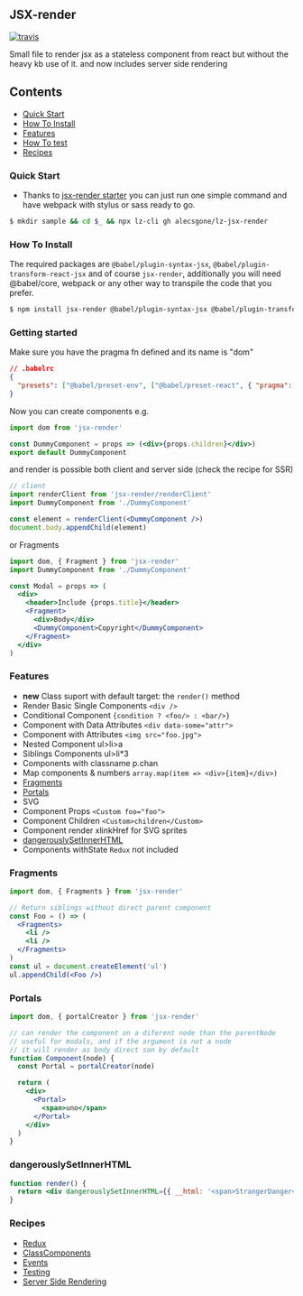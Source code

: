 ## JSX-render

[![travis](https://travis-ci.org/alecsgone/jsx-render.svg?branch=master)](https://travis-ci.org/alecsgone/jsx-render)

Small file to render jsx as a stateless component from react but without the heavy kb use of it. and now includes server side rendering

## Contents

- [Quick Start](#quick-start)
- [How To Install](#how-to-install)
- [Features](#features)
- [How To test](recipes/testing.md)
- [Recipes](#recipes)

### Quick Start

- Thanks to [jsx-render starter](https://github.com/alecsgone/lz-jsx-render) you can just run one simple command and have webpack with stylus or sass ready to go.

```sh
$ mkdir sample && cd $_ && npx lz-cli gh alecsgone/lz-jsx-render
```

### How To Install

The required packages are `@babel/plugin-syntax-jsx`, `@babel/plugin-transform-react-jsx` and of course `jsx-render`, additionally you will need @babel/core, webpack or any other way to transpile the code that you prefer.

```sh
$ npm install jsx-render @babel/plugin-syntax-jsx @babel/plugin-transform-react-jsx
```

### Getting started

Make sure you have the pragma fn defined and its name is "dom"

```json
// .babelrc
{
  "presets": ["@babel/preset-env", ["@babel/preset-react", { "pragma": "dom" }]]
}
```

Now you can create components e.g.

```jsx
import dom from 'jsx-render'

const DummyComponent = props => (<div>{props.children}</div>)
export default DummyComponent
```

and render is possible both client and server side (check the recipe for SSR)

```jsx
// client
import renderClient from 'jsx-render/renderClient'
import DummyComponent from './DummyComponent'

const element = renderClient(<DummyComponent />)
document.body.appendChild(element)
```

or Fragments

```jsx
import dom, { Fragment } from 'jsx-render'
import DummyComponent from './DummyComponent'

const Modal = props => (
  <div>
    <header>Include {props.title}</header>
    <Fragment>
      <div>Body</div>
      <DummyComponent>Copyright</DummyComponent>
    </Fragment>
  </div>
)
```

### Features

- **new** Class suport with default target: the `render()` method
- Render Basic Single Components `<div />`
- Conditional Component `{condition ? <foo/> : <bar/>}`
- Component with Data Attributes `<div data-some="attr">`
- Component with Attributes `<img src="foo.jpg">`
- Nested Component ul>li>a
- Siblings Components ul>li\*3
- Components with classname p.chan
- Map components & numbers `array.map(item => <div>{item}</div>)`
- [Fragments](#fragments)
- [Portals](#portals)
- SVG
- Component Props `<Custom foo="foo">`
- Component Children `<Custom>children</Custom>`
- Component render xlinkHref for SVG sprites
- [dangerouslySetInnerHTML](#dangerouslysetinnerhtml)
- Components withState `Redux` not included

### Fragments

```jsx
import dom, { Fragments } from 'jsx-render'

// Return siblings without direct parent component
const Foo = () => (
  <Fragments>
    <li />
    <li />
  </Fragments>
)
const ul = document.createElement('ul')
ul.appendChild(<Foo />)
```

### Portals

```jsx
import dom, { portalCreator } from 'jsx-render'

// can render the component on a diferent node than the parentNode
// useful for modals, and if the argument is not a node
// it will render as body direct son by default
function Component(node) {
  const Portal = portalCreator(node)

  return (
    <div>
      <Portal>
        <span>uno</span>
      </Portal>
    </div>
  )
}
```

### dangerouslySetInnerHTML

```jsx
function render() {
  return <div dangerouslySetInnerHTML={{ __html: '<span>StrangerDanger</span>' }} />
}
```

### Recipes

- [Redux](recipes/redux.md)
- [ClassComponents](recipes/classComponents.md)
- [Events](recipes/events.md)
- [Testing](recipes/testing.md)
- [Server Side Rendering](recipes/ssr.md)
